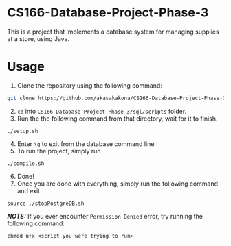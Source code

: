 # CS166-Database-Project-Phase-3
This is a project that implements a database system for managing supplies at a store, using Java.

# Usage
 1. Clone the repository using the following command:
 ```bash
 git clone https://github.com/akasakakona/CS166-Database-Project-Phase-3.git
 ```
 2. `cd` into `CS166-Database-Project-Phase-3/sql/scripts` folder.
 3. Run the the following command from that directory, wait for it to finish.
 ```
 ./setup.sh
 ```
 4. Enter `\q` to exit from the database command line
 5. To run the project, simply run 
 ```
 ./compile.sh
 ```
 6. Done!
 7. Once you are done with everything, simply run the following command and exit
 ```
 source ./stopPostgreDB.sh
 ```
 ***NOTE:*** If you ever encounter `Permission Denied` error, try running the following command:
 ```
 chmod u+x <script you were trying to run>
 ```
 
